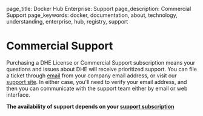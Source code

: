 page_title: Docker Hub Enterprise: Support
page_description: Commercial Support
page_keywords: docker, documentation, about, technology, understanding, enterprise, hub, registry, support

# Commercial Support

Purchasing a DHE License or Commercial Support subscription means your questions
and issues about DHE will receive prioritized support.
You can file a ticket through [email](mailto:support@docker.com) from your
company email address, or visit our [support site](https://support.docker.com).
In either case, you'll need to verify your email address, and then you can
communicate with the support team either by email or web interface.

**The availability of support depends on your [support subscription](https://www.docker.com/enterprise/support/)**
